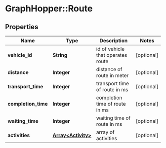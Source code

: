 # GraphHopper::Route

## Properties
Name | Type | Description | Notes
------------ | ------------- | ------------- | -------------
**vehicle_id** | **String** | id of vehicle that operates route | [optional] 
**distance** | **Integer** | distance of route in meter | [optional] 
**transport_time** | **Integer** | transport time of route in ms | [optional] 
**completion_time** | **Integer** | completion time of route in ms | [optional] 
**waiting_time** | **Integer** | waiting time of route in ms | [optional] 
**activities** | [**Array&lt;Activity&gt;**](Activity.md) | array of activities | [optional] 



